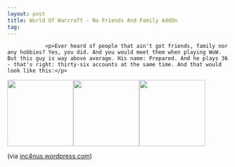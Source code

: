 ```yaml
---
layout: post
title: World Of Warcraft - No Friends And Family AddOn
tag: 
---
```



                <p>Ever heard of people that ain't got friends, family nor any hobbies? Yes, you did. And you would meet them when playing WoW. But this guy is way above average. His name: Prepared. And he plays 36 - that's right: thirty-six accounts at the same time. And that would look like this:</p>
<p><a href="/uploads/2008/10/prepared_wow_01.jpg"><img class="alignnone size-thumbnail wp-image-3305" title="prepared_wow_01" src="/uploads/2008/10/prepared_wow_01-150x150.jpg" alt="" width="150" height="150" /></a><a href="/uploads/2008/10/prepared_wow_02.jpg"><img class="alignnone size-thumbnail wp-image-3306" title="prepared_wow_02" src="/uploads/2008/10/prepared_wow_02-150x150.jpg" alt="" width="150" height="150" /></a><a href="/uploads/2008/10/prepared_wow_03.jpg"><img class="alignnone size-thumbnail wp-image-3307" title="prepared_wow_03" src="/uploads/2008/10/prepared_wow_03-150x150.jpg" alt="" width="150" height="150" /></a></p>
<p>(via <a href="http://inc4nus.wordpress.com/2008/10/19/ich-brauche-keine-freunde-ich-hab-mein-wow/">inc4nus.wordpress.com</a>)</p>
            
